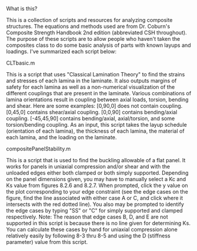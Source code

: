 What is this?

This is a collection of scripts and resources for analyzing composite structures. The equations and methods used are from Dr. Coburn's Composite Strength Handbook 2nd edition (abbreviated CSH throughout).
The purpose of these scripts are to allow people who haven't taken the composites class to do some basic analysis of parts with known layups and loadings. I've summarized each script below:

CLTbasic.m

This is a script that uses "Classical Lamination Theory" to find the strains and stresses of each lamina in the laminate. It also outputs margins of safety for each lamina as well as a non-numerical visualization of the different couplings that are present in the laminate. Various combinations of lamina orientations result in coupling between axial loads, torsion, bending and shear. Here are some examples:
[0,90,0] does not contain coupling.
[0,45,0] contains shear/axial coupling.
[0,0,90] contains bending/axial coupling.
[-45,45,90] contains bending/axial, axial/torsion, and some torsion/bending coupling.
As an input, this script takes the layup schedule (orientation of each lamina), the thickness of each lamina, the material of each lamina, and the loading on the laminate.

compositePanelStability.m

This is a script that is used to find the buckling allowable of a flat panel. It works for panels in uniaxial compression and/or shear and with the unloaded edges either both clamped or both simply supported. Depending on the panel dimensions given, you may have to manually select a Kc and Ks value from figures 8.2.6 and 8.2.7. When prompted, click the y value on the plot corresponding to your edge constraint (see the edge cases on the figure, find the line associated with either case A or C, and click where it intersects with the red dotted line). You also may be prompted to identify the edge cases by typing "SS" or "C" for simply supported and clamped respectively. Note: The reason that edge cases B, D, and E are not supported in this script is because there is no line given for determining Ks. You can calculate these cases by hand for uniaxial compression alone relatively easily by following 8-3 thru 8-5 and using the D (stiffness parameter) value from this script.
